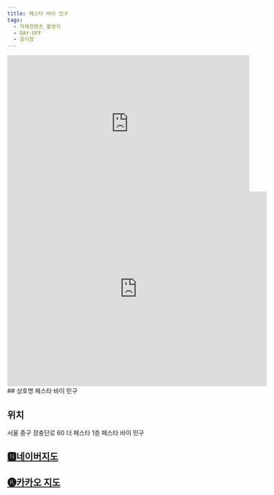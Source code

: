 ```yaml
---
title: 페스타 바이 민구
tags:
  - 자체컨텐츠_촬영지
  - DAY-OFF
  - 음식점
---
```

<iframe width="560" height="315" src="https://www.youtube.com/embed/7IyQGSBcpI4?si=A2TDHWOtBFSUrPsp" title="YouTube video player" frameborder="0" allow="accelerometer; autoplay; clipboard-write; encrypted-media; gyroscope; picture-in-picture; web-share" referrerpolicy="strict-origin-when-cross-origin" allowfullscreen></iframe>
<iframe src="https://www.google.com/maps/embed?pb=!1m18!1m12!1m3!1d3163.2096771968095!2d126.99958811185526!3d37.55012347192626!2m3!1f0!2f0!3f0!3m2!1i1024!2i768!4f13.1!3m3!1m2!1s0x357ca300cdf6a1bb%3A0x7045dc2ea3b1e685!2z7Y6Y7Iqk7YOAIOuwlOydtCDrr7zqtaw!5e0!3m2!1sko!2skr!4v1741419578212!5m2!1sko!2skr" width="600" height="450" style="border:0;" allowfullscreen="" loading="lazy" referrerpolicy="no-referrer-when-downgrade"></iframe>
## 상호명
페스타 바이 민구

## 위치
서울 중구 장충단로 60 더 페스타 1층 페스타 바이 민구


## [🅽네이버지도](https://naver.me/5JpUFM5p)

## [🅚카카오 지도](https://place.map.kakao.com/21439806)
